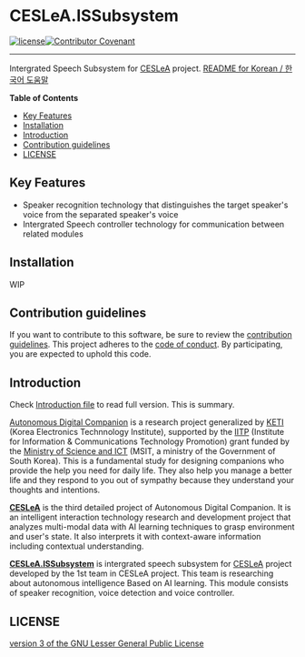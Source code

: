 # CESLeA.ISSubsystem
[![license]](/LICENSE)[![Contributor Covenant](https://img.shields.io/badge/Contributor%20Covenant-v2.0%20adopted-ff69b4.svg)](CODE_OF_CONDUCT.md)

---

Intergrated Speech Subsystem for [CESLeA] project.
[README for Korean / 한국어 도움말]

**Table of Contents**

- [Key Features](#key-features)
- [Installation](#installation)
- [Introduction](#introduction)
- [Contribution guidelines](#contribution-guidelines)
- [LICENSE](#license)

## Key Features

- Speaker recognition technology that distinguishes the target speaker's voice from the separated speaker's voice
- Intergrated Speech controller technology for communication between related modules

## Installation
WIP

## Contribution guidelines

If you want to contribute to this software, be sure to review the [contribution guidelines]. This project adheres to the [code of conduct]. By participating, you are expected to uphold this code.

## Introduction

Check [Introduction file] to read full version. This is summary.

[Autonomous Digital Companion] is a research project generalized by [KETI] (Korea Electronics Technnology Institute), supported by the [IITP] (Institute for Information & Communications Technology Promotion) grant funded by the [Ministry of Science and ICT] (MSIT, a ministry of the Government of South Korea). This is a fundamental study for designing companions who provide the help you need for daily life. They also help you manage a better life and they respond to you out of sympathy because they understand your thoughts and intentions.

<b>[CESLeA]</b> is the third detailed project of Autonomous Digital Companion. It is an intelligent interaction technology research and development project that analyzes multi-modal data with AI learning techniques to grasp environment and user's state. It also interprets it with context-aware information including contextual understanding.

<b>[CESLeA.ISSubsystem]</b> is intergrated speech subsystem for [CESLeA] project developed by the 1st team in CESLeA project. This team is researching about autonomous intelligence Based on AI learning.
This module consists of speaker recognition, voice detection and voice controller.

## LICENSE

[version 3 of the GNU Lesser General Public License]

[README for Korean / 한국어 도움말]: https://github.com/Ckst123/CESLeA/blob/dev/README_ko.md
[license]: https://img.shields.io/github/license/Ckst123/CESLeA
[CESLeA.ISSubsystem]: https://github.com/Ckst123/CESLeA
[contribution guidelines]: https://github.com/Ckst123/CESLeA/blob/dev/CONTRIBUTING.md
[code of conduct]: https://github.com/Ckst123/CESLeA/blob/dev/CODE_OF_CONDUCT.md
[Introduction file]: https://github.com/Ckst123/CESLeA/blob/dev/INTRO.md
[Autonomous Digital Companion]: http://aicompanion.or.kr/
[KETI]: https://www.keti.re.kr/
[Ministry of Science and ICT]: https://www.msit.go.kr/
[IITP]: https://www.iitp.kr/
[CESLeA]: http://abr.knu.ac.kr/wordpress/ceslea/
[version 3 of the GNU Lesser General Public License]: https://github.com/Ckst123/CESLeA/blob/dev/LICENSE
